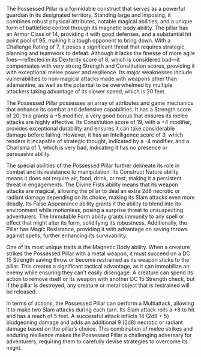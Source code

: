 The Possessed Pillar is a formidable construct that serves as a powerful guardian in its designated territory. Standing large and imposing, it combines robust physical attributes, notable magical abilities, and a unique form of battlefield control through its magnetic body ability. The pillar has an Armor Class of 14, providing it with good defenses, and a substantial hit point pool of 95, making it a tough opponent to bring down. With a Challenge Rating of 7, it poses a significant threat that requires strategic planning and teamwork to defeat. Although it lacks the finesse of more agile foes—reflected in its Dexterity score of 8, which is considered bad—it compensates with very strong Strength and Constitution scores, providing it with exceptional melee power and resilience. Its major weaknesses include vulnerabilities to non-magical attacks made with weapons other than adamantine, as well as the potential to be overwhelmed by multiple attackers taking advantage of its slower speed, which is 20 feet.

The Possessed Pillar possesses an array of attributes and game mechanics that enhance its combat and defensive capabilities. It has a Strength score of 20; this grants a +5 modifier, a very good bonus that ensures its melee attacks are highly effective. Its Constitution score of 19, with a +4 modifier, provides exceptional durability and ensures it can take considerable damage before falling. However, it has an Intelligence score of 3, which renders it incapable of strategic thought, indicated by a -4 modifier, and a Charisma of 1, which is very bad, indicating it has no presence or persuasive ability.

The special abilities of the Possessed Pillar further delineate its role in combat and its resistance to manipulation. Its Construct Nature ability means it does not require air, food, drink, or rest, making it a persistent threat in engagements. The Divine Fists ability means that its weapon attacks are magical, allowing the pillar to deal an extra 2d8 necrotic or radiant damage depending on its choice, making its Slam attacks even more deadly. Its False Appearance ability grants it the ability to blend into its environment while motionless, posing a surprise threat to unsuspecting adventurers. The Immutable Form ability grants immunity to any spell or effect that might alter its form, solidifying its robustness. Additionally, the Pillar has Magic Resistance, providing it with advantage on saving throws against spells, further enhancing its survivability. 

One of its most unique traits is the Magnetic Body ability. When a creature strikes the Possessed Pillar with a metal weapon, it must succeed on a DC 15 Strength saving throw or become restrained as its weapon sticks to the pillar. This creates a significant tactical advantage, as it can immobilize an enemy while ensuring they can’t easily disengage. A creature can spend its action to remove itself or its weapon with another DC 15 Strength check, but if the pillar is destroyed, any creature or metal object that is restrained will be released.

In terms of actions, the Possessed Pillar can perform a Multiattack, allowing it to make two Slam attacks during each turn. Its Slam attack rolls a +8 to hit and has a reach of 5 feet. A successful attack inflicts 14 (2d8 + 5) bludgeoning damage and adds an additional 9 (2d8) necrotic or radiant damage based on the pillar’s choice. This combination of melee strikes and enduring resilience makes the Possessed Pillar a challenging adversary for adventurers, requiring them to carefully devise strategies to overcome its might.